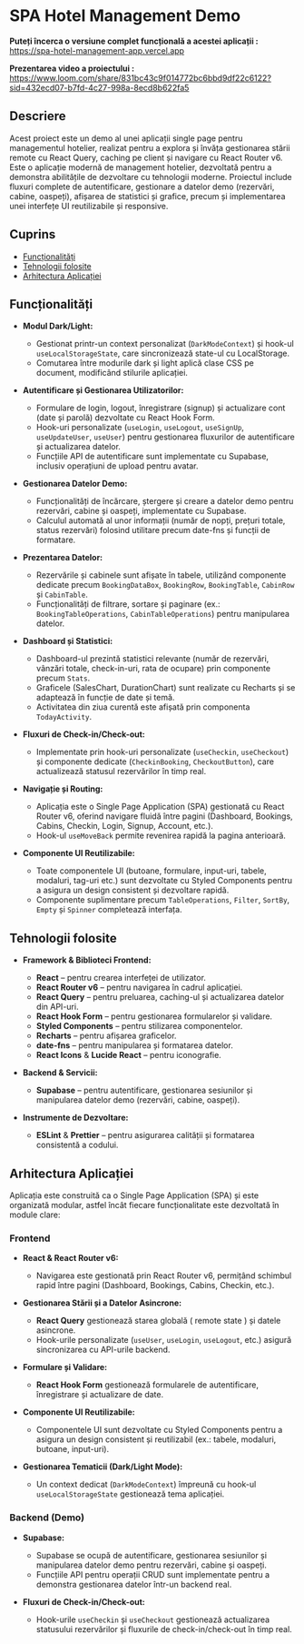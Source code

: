 # SPA Hotel Management Demo

**Puteți încerca o versiune complet funcțională a acestei aplicații :** https://spa-hotel-management-app.vercel.app

**Prezentarea video a proiectului :** https://www.loom.com/share/831bc43c9f014772bc6bbd9df22c6122?sid=432ecd07-b7fd-4c27-998a-8ecd8b622fa5

## Descriere

Acest proiect este un demo al unei aplicații single page pentru managementul hotelier, realizat pentru a explora și învăța gestionarea stării remote cu React Query, caching pe client și navigare cu React Router v6.
Este o aplicație modernă de management hotelier, dezvoltată pentru a demonstra abilitățile de dezvoltare cu tehnologii moderne. Proiectul include fluxuri complete de autentificare, gestionare a datelor demo (rezervări, cabine, oaspeți), afișarea de statistici și grafice, precum și implementarea unei interfețe UI reutilizabile și responsive.

## Cuprins

- [Funcționalități](#funcționalități)
- [Tehnologii folosite](#tehnologii-folosite)
- [Arhitectura Aplicației](#arhitectura-aplicației)

## Funcționalități

- **Modul Dark/Light:**

  - Gestionat printr-un context personalizat (`DarkModeContext`) și hook-ul `useLocalStorageState`, care sincronizează state-ul cu LocalStorage.
  - Comutarea între modurile dark și light aplică clase CSS pe document, modificând stilurile aplicației.

- **Autentificare și Gestionarea Utilizatorilor:**

  - Formulare de login, logout, înregistrare (signup) și actualizare cont (date și parolă) dezvoltate cu React Hook Form.
  - Hook-uri personalizate (`useLogin`, `useLogout`, `useSignUp`, `useUpdateUser`, `useUser`) pentru gestionarea fluxurilor de autentificare și actualizarea datelor.
  - Funcțiile API de autentificare sunt implementate cu Supabase, inclusiv operațiuni de upload pentru avatar.

- **Gestionarea Datelor Demo:**

  - Funcționalități de încărcare, ștergere și creare a datelor demo pentru rezervări, cabine și oaspeți, implementate cu Supabase.
  - Calculul automată al unor informații (număr de nopți, prețuri totale, status rezervări) folosind utilitare precum date-fns și funcții de formatare.

- **Prezentarea Datelor:**

  - Rezervările și cabinele sunt afișate în tabele, utilizând componente dedicate precum `BookingDataBox`, `BookingRow`, `BookingTable`, `CabinRow` și `CabinTable`.
  - Funcționalități de filtrare, sortare și paginare (ex.: `BookingTableOperations`, `CabinTableOperations`) pentru manipularea datelor.

- **Dashboard și Statistici:**

  - Dashboard-ul prezintă statistici relevante (număr de rezervări, vânzări totale, check-in-uri, rata de ocupare) prin componente precum `Stats`.
  - Graficele (SalesChart, DurationChart) sunt realizate cu Recharts și se adaptează în funcție de date și temă.
  - Activitatea din ziua curentă este afișată prin componenta `TodayActivity`.

- **Fluxuri de Check-in/Check-out:**

  - Implementate prin hook-uri personalizate (`useCheckin`, `useCheckout`) și componente dedicate (`CheckinBooking`, `CheckoutButton`), care actualizează statusul rezervărilor în timp real.

- **Navigație și Routing:**

  - Aplicația este o Single Page Application (SPA) gestionată cu React Router v6, oferind navigare fluidă între pagini (Dashboard, Bookings, Cabins, Checkin, Login, Signup, Account, etc.).
  - Hook-ul `useMoveBack` permite revenirea rapidă la pagina anterioară.

- **Componente UI Reutilizabile:**
  - Toate componentele UI (butoane, formulare, input-uri, tabele, modaluri, tag-uri etc.) sunt dezvoltate cu Styled Components pentru a asigura un design consistent și dezvoltare rapidă.
  - Componente suplimentare precum `TableOperations`, `Filter`, `SortBy`, `Empty` și `Spinner` completează interfața.

## Tehnologii folosite

- **Framework & Biblioteci Frontend:**
  - **React** – pentru crearea interfeței de utilizator.
  - **React Router v6** – pentru navigarea în cadrul aplicației.
  - **React Query** – pentru preluarea, caching-ul și actualizarea datelor din API-uri.
  - **React Hook Form** – pentru gestionarea formularelor și validare.
  - **Styled Components** – pentru stilizarea componentelor.
  - **Recharts** – pentru afișarea graficelor.
  - **date-fns** – pentru manipularea și formatarea datelor.
  - **React Icons** & **Lucide React** – pentru iconografie.
- **Backend & Servicii:**

  - **Supabase** – pentru autentificare, gestionarea sesiunilor și manipularea datelor demo (rezervări, cabine, oaspeți).

- **Instrumente de Dezvoltare:**
  - **ESLint** & **Prettier** – pentru asigurarea calității și formatarea consistentă a codului.

## Arhitectura Aplicației

Aplicația este construită ca o Single Page Application (SPA) și este organizată modular, astfel încât fiecare funcționalitate este dezvoltată în module clare:

### Frontend

- **React & React Router v6:**

  - Navigarea este gestionată prin React Router v6, permițând schimbul rapid între pagini (Dashboard, Bookings, Cabins, Checkin, etc.).

- **Gestionarea Stării și a Datelor Asincrone:**

  - **React Query** gestionează starea globală ( remote state ) și datele asincrone.
  - Hook-urile personalizate (`useUser`, `useLogin`, `useLogout`, etc.) asigură sincronizarea cu API-urile backend.

- **Formulare și Validare:**
  - **React Hook Form** gestionează formularele de autentificare, înregistrare și actualizare de date.
- **Componente UI Reutilizabile:**
  - Componentele UI sunt dezvoltate cu Styled Components pentru a asigura un design consistent și reutilizabil (ex.: tabele, modaluri, butoane, input-uri).
- **Gestionarea Tematicii (Dark/Light Mode):**
  - Un context dedicat (`DarkModeContext`) împreună cu hook-ul `useLocalStorageState` gestionează tema aplicației.

### Backend (Demo)

- **Supabase:**

  - Supabase se ocupă de autentificare, gestionarea sesiunilor și manipularea datelor demo pentru rezervări, cabine și oaspeți.
  - Funcțiile API pentru operații CRUD sunt implementate pentru a demonstra gestionarea datelor într-un backend real.

- **Fluxuri de Check-in/Check-out:**
  - Hook-urile `useCheckin` și `useCheckout` gestionează actualizarea statusului rezervărilor și fluxurile de check-in/check-out în timp real.
